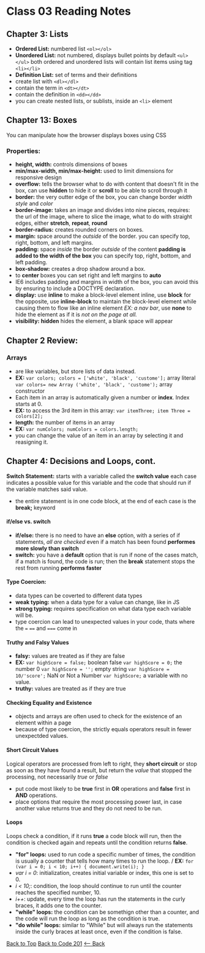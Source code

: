 # Class 03 Reading Notes

## Chapter 3: Lists
- **Ordered List:** numbered list `<ol></ol>`
- **Unordered List:** not numbered, displays bullet points by default `<ul></ul>`
both ordered and unordered lists will contain list items using tag `<li></li>`
- **Definition List:** set of terms and their definitions
- create list with `<dl></dl>`
- contain the term in `<dt></dt>`
- contain the definition in `<dd></dd>`
- you can create nested lists, or sublists, inside an `<li>` element

## Chapter 13: Boxes
You can manipulate how the browser displays boxes using CSS
### Properties:
- **height, width:** controls dimensions of boxes
- **min/max-width, min/max-height:** used to limit dimensions for responsive design
- **overflow:** tells the browser what to do with content that doesn't fit in the box, can use **hidden** to hide it or **scroll** to be able to scroll through it
- **border:** the very outter edge of the box, you can change border *width* *style* and *color*
- **border-image:** takes an image and divides into nine pieces, requires: the url of the image, where to slice the image, what to do with straight edges, either **stretch**, **repeat**, **round**
- **border-radius:** creates rounded corners on boxes.
- **margin:** space around the *outside* of the border. you can specify top, right, bottom, and left margins. 
- **padding:** space *inside* the border *outside* of the content **padding is added to the width of the box**  you can specify top, right, bottom, and left padding.
- **box-shadow:** creates a drop shadow around a box.
- to **center** boxes you can set right and left margins to **auto**
- IE6 includes padding and margins in width of the box, you can avoid this by ensuring to include a DOCTYPE declaration.
- **display:** use **inline** to make a block-level element inline, use **block** for the opposite, use **inline-block** to maintain the block-level element while causing them to flow like an inline element *EX: a nav bar*, use **none** to hide the element as if it is *not on the page at all.* 
- **visibility:** **hidden** hides the element, a blank space will appear

## Chapter 2 Review:
### Arrays
- are like variables, but store lists of data instead.
- **EX:** `var colors; colors = ['white', 'black', 'custome'];` array literal
`var colors= new Array ('white', 'black', 'custome');` array constructor
- Each item in an array is automatically given a number or **index**. Index starts at 0. 
- **EX:** to access the 3rd item in this array: `var itemThree; item Three = colors[2];`
- **length:** the number of items in an array
- **EX:** `var numColors; numColors = colors.length;`
- you can change the value of an item in an array by selecting it and reasigning it.

## Chapter 4: Decisions and Loops, cont.
**Switch Statement:** starts with a variable called the **switch value** each case indicates a possible value for this variable and the code that should run if the variable matches said value.
- the entire statement is in one code block, at the end of each case is the **break;** keyword
#### if/else vs. switch
- **if/else:** there is no need to have an **else** option, with a series of if statements, *all are checked* even if a match has been found **performes more slowly than switch**
- **switch:** you have a **default** option that is run if none of the cases match, if a match is found, the code is run; then the **break** statement stops the rest from running **performs faster**
#### Type Coercion:
- data types can be coverted to different data types
- **weak typing:** when a data type for a value can change, like in JS
- **strong typing:** requires specification on what data type each variable will be.
- type coercion can lead to unexpected values in your code, thats where the `=` `==` and `===` come in
#### Truthy and Falsy Values
- **falsy:** values are treated as if they are false
- **EX:** `var highScore = false;` boolean false `var highScore = 0;` the number 0 `var highScore = '';` empty string `var highScore = 10/'score';` NaN or Not a Number `var highScore;` a variable with no value.
- **truthy:** values are treated as if they are true
#### Checking Equality and Existence
- objects and arrays are often used to check for the existence of an element within a page
- because of type coercion, the strictly equals operators result in fewer unexpectded values. 
#### Short Circuit Values
Logical operators are processed from left to right, they **short circuit** or stop as soon as they have found a result, but return the *value* that stopped the processing, not necessarily *true* or *false*
- put code most likely to be **true** first in **OR** operations and **false** first in **AND** operations.
- place options that require the most processing power last, in case another value returns true and they do not need to be run.
#### Loops
Loops check a condition, if it runs **true** a code block will run, then the condition is checked again and repeats until the condition returns **false**.
- **"for" loops:** used to run code a specific number of times, the condition is usually a counter that tells how many times to run the loop. /
**EX:** `for (var i = 0; i < 10; i++) { document.write(i); }`
- *var i = 0*: initialization, creates initial variable or index, this one is set to 0.
- *i < 10;*: condition, the loop should continue to run until the counter reaches the specified number, 10.
- *i++*: update, every time the loop has run the statements in the curly braces, it adds one to the counter.
- **"while" loops:** the condition can be somethign other than a counter, and the code will run the loop as long as the condition is true.
- **"do while" loops:** similar to "While" but will always run the statements inside the curly braces at least once, even if the condition is false.

[Back to Top](#) [Back to Code 201](code201notes.md) [<-- Back](README.md)